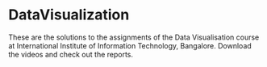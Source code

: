 # DataVisualization
These are the solutions to the assignments of the Data Visualisation course at International Institute of Information Technology, Bangalore. Download the videos and check out the reports.
